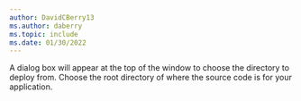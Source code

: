 ```yaml
---
author: DavidCBerry13
ms.author: daberry
ms.topic: include
ms.date: 01/30/2022
---
```

A dialog box will appear at the top of the window to choose the directory to deploy from.  Choose the root directory of where the source code is for your application.